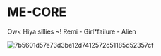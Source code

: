 # ME-CORE
Ow&lt;
Hiya sillies ~!
Remi - Girl*failure - Alien

![7b5601d57e73d3be12d7412572c51185d52357cf](https://github.com/user-attachments/assets/18febdcd-48fb-41b8-a423-f1054a559d4f) 
